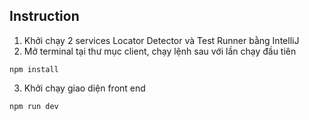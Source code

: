 ## Instruction

1. Khởi chạy 2 services Locator Detector và Test Runner bằng IntelliJ
2. Mở terminal tại thư mục client, chạy lệnh sau với lần chạy đầu tiên
``` 
npm install 
```
3. Khởi chạy giao diện front end
```
npm run dev
```
